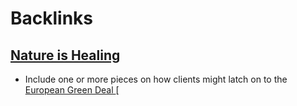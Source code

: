 
# Backlinks
## [Nature is Healing](<Nature is Healing.md>)
- Include one or more pieces on how clients might latch on to the [European Green Deal ](<European Green Deal .md>)[

